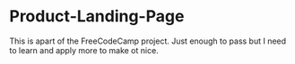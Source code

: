 # Product-Landing-Page
This is apart of the FreeCodeCamp project. Just enough to pass but I need to learn and apply more to make ot nice.
